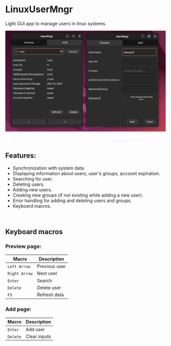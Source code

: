 # LinuxUserMngr
Light GUI app to manage users in linux systems. 

![Alt text](showcase.png)

<br>

## Features:
- Synchronization with system data.
- Displaying information about users, user's groups, account expiration.
- Searching for user.
- Deleting users.
- Adding new users.
- Creating new groups (if not existing while adding a new user).
- Error handling for adding and deleting users and groups.
- Keyboard macros.

<br>

## Keyboard macros


### Preview page:
| Macro | Description |
| ----------- | ----------- |
| `Left Arrow` | Previous user |
| `Right Arrow` | Next user |
| `Enter` | Search |
| `Delete` | Delete user |
| `F5` | Refresh data |

### Add page:
| Macro | Description |
|  ----------- | ----------- |
| `Enter` | Add user |
| `Delete` | Clear inputs |


